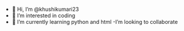 - 👋 Hi, I’m @khushikumari23
- 👀 I’m interested in coding
- 🌱 I’m currently learning python and html
  -I’m looking to collaborate 


